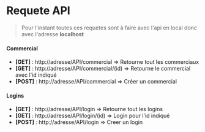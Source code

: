 # Requete API

> Pour l'instant toutes ces requetes sont à faire avec l'api en local donc avec l'adresse **localhost**

#### Commercial
* **[GET]** : http://adresse/API/commercial => Retourne tout les commerciaux
* **[GET]** : http://adresse/API/commercial/(id) => Retourne le commercial avec l'id indiqué
* **[POST]** : http://adresse/API/commercial => Créer un commercial

#### Logins
* **[GET]** : http://adresse/API/login => Retourne tout les logins
* **[GET]** : http://adresse/API/login/(id) => Login pour l'id indiqué
* **[POST]** : http://adresse/API/login => Creer un login

